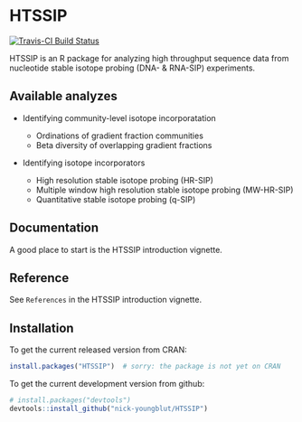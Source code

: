 HTSSIP
======

[![Travis-CI Build Status](https://travis-ci.org/nick-youngblut/HTSSIP.svg?branch=master)](https://travis-ci.org/nick-youngblut/HTSSIP)

HTSSIP is an R package for analyzing high throughput 
sequence data from nucleotide stable isotope probing 
(DNA- & RNA-SIP) experiments. 

## Available analyzes 

* Identifying community-level isotope incorporatation
  * Ordinations of gradient fraction communities
  * Beta diversity of overlapping gradient fractions

* Identifying isotope incorporators
  * High resolution stable isotope probing (HR-SIP)
  * Multiple window high resolution stable isotope probing (MW-HR-SIP)
  * Quantitative stable isotope probing (q-SIP)


## Documentation

A good place to start is the HTSSIP introduction vignette. 


## Reference 

See `References` in the HTSSIP introduction vignette.

## Installation

To get the current released version from CRAN:

```R
install.packages("HTSSIP")  # sorry: the package is not yet on CRAN
```

To get the current development version from github:

```R
# install.packages("devtools")
devtools::install_github("nick-youngblut/HTSSIP")
```



